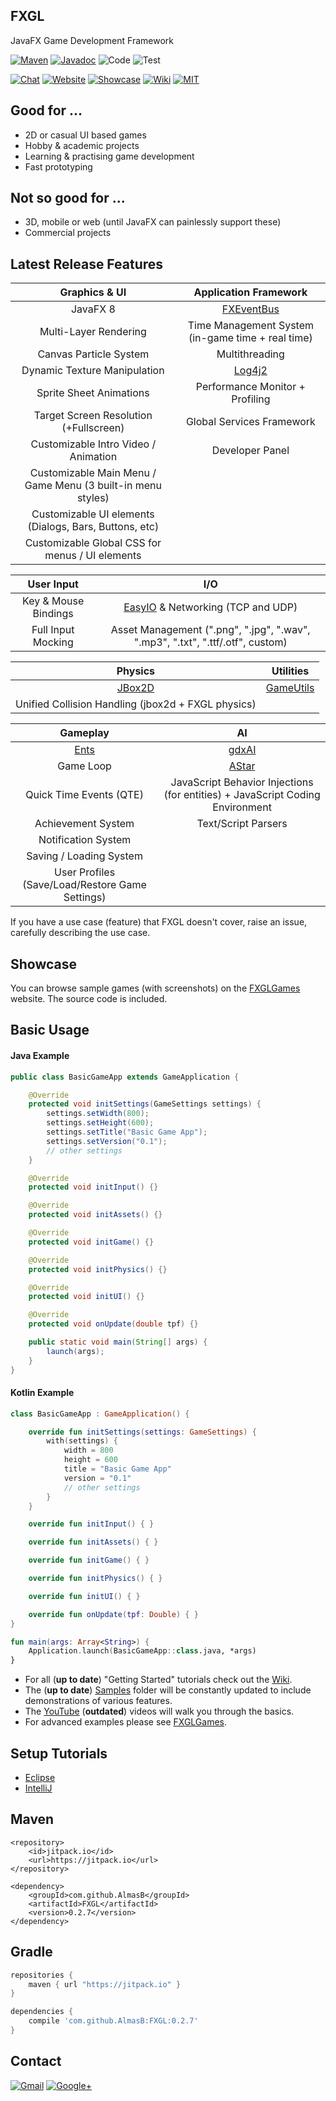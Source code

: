 ## FXGL

JavaFX Game Development Framework

[![Maven](https://img.shields.io/badge/maven-0.2.7-blue.svg)](https://jitpack.io/#AlmasB/FXGL)
[![Javadoc](https://img.shields.io/badge/docs-javadoc-blue.svg)](http://almasb.github.io/FXGL/javadoc/index.html)
![Code](https://img.shields.io/badge/lines%20of%20code-14k-blue.svg)
![Test](https://img.shields.io/badge/coverage-10%25-red.svg)

[![Chat](https://badges.gitter.im/AlmasB/FXGL.svg)](https://gitter.im/AlmasB/FXGL)
[![Website](https://img.shields.io/badge/www-FXGL-green.svg)](http://almasb.github.io/FXGL/)
[![Showcase](https://img.shields.io/badge/www-Showcase-green.svg)](http://almasb.github.io/FXGLGames/)
[![Wiki](https://img.shields.io/badge/www-Wiki-green.svg)](https://github.com/AlmasB/FXGL/wiki)
[![MIT](http://img.shields.io/badge/license-MIT-yellow.svg)](https://github.com/AlmasB/FXGL/blob/master/LICENSE)

## Good for ...
* 2D or casual UI based games
* Hobby & academic projects
* Learning & practising game development
* Fast prototyping

## Not so good for ...
* 3D, mobile or web (until JavaFX can painlessly support these)
* Commercial projects

## Latest Release Features

Graphics & UI | Application Framework
:---:    | :---:
JavaFX 8  | [FXEventBus](https://github.com/AlmasB/FXEventBus)
Multi-Layer Rendering | Time Management System (in-game time + real time)
Canvas Particle System | Multithreading
Dynamic Texture Manipulation | [Log4j2](http://logging.apache.org/log4j/2.x/)
Sprite Sheet Animations | Performance Monitor + Profiling
Target Screen Resolution (+Fullscreen) | Global Services Framework
Customizable Intro Video / Animation | Developer Panel
Customizable Main Menu / Game Menu (3 built-in menu styles) |
Customizable UI elements (Dialogs, Bars, Buttons, etc) |
Customizable Global CSS for menus / UI elements |


User Input | I/O
:---:      | :---:
Key & Mouse Bindings | [EasyIO](https://github.com/AlmasB/EasyIO) & Networking (TCP and UDP)
Full Input Mocking   | Asset Management (".png", ".jpg", ".wav", ".mp3", ".txt", ".ttf/.otf", custom)


Physics |   Utilities
:---: | :---:
[JBox2D](https://github.com/jbox2d/jbox2d) | [GameUtils](https://github.com/AlmasB/GameUtils)
Unified Collision Handling (jbox2d + FXGL physics) |


Gameplay | AI
:---:    | :---:
[Ents](https://github.com/AlmasB/Ents) | [gdxAI](https://github.com/libgdx/gdx-ai)
Game Loop                              | [AStar](https://github.com/AlmasB/AStar)
Quick Time Events (QTE) | JavaScript Behavior Injections (for entities) + JavaScript Coding Environment
Achievement System | Text/Script Parsers
Notification System |
Saving / Loading System |
User Profiles (Save/Load/Restore Game Settings) |


If you have a use case (feature) that FXGL doesn't cover, raise an issue, carefully describing the use case.

## Showcase

You can browse sample games (with screenshots) on the [FXGLGames](http://almasb.github.io/FXGLGames/) website.
The source code is included.

## Basic Usage
#### Java Example
```java
public class BasicGameApp extends GameApplication {

    @Override
    protected void initSettings(GameSettings settings) {
        settings.setWidth(800);
        settings.setHeight(600);
        settings.setTitle("Basic Game App");
        settings.setVersion("0.1");
        // other settings
    }

    @Override
    protected void initInput() {}

    @Override
    protected void initAssets() {}

    @Override
    protected void initGame() {}

    @Override
    protected void initPhysics() {}

    @Override
    protected void initUI() {}

    @Override
    protected void onUpdate(double tpf) {}

    public static void main(String[] args) {
        launch(args);
    }
}
```
#### Kotlin Example
```kotlin
class BasicGameApp : GameApplication() {

    override fun initSettings(settings: GameSettings) {
        with(settings) {
            width = 800
            height = 600
            title = "Basic Game App"
            version = "0.1"
            // other settings
        }
    }

    override fun initInput() { }

    override fun initAssets() { }

    override fun initGame() { }

    override fun initPhysics() { }

    override fun initUI() { }

    override fun onUpdate(tpf: Double) { }
}

fun main(args: Array<String>) {
    Application.launch(BasicGameApp::class.java, *args)
}
```

* For all (**up to date**) "Getting Started" tutorials check out the [Wiki](https://github.com/AlmasB/FXGL/wiki).
* The (**up to date**) [Samples](https://github.com/AlmasB/FXGL/tree/master/samples) folder will be constantly updated to include demonstrations of various features.
* The [YouTube](https://www.youtube.com/watch?v=mPE8p8p_YjQ&list=PL4h6ypqTi3RTiTuAQFKE6xwflnPKyFuPp) (**outdated**) videos will walk you through the basics.
* For advanced examples please see [FXGLGames](https://github.com/AlmasB/FXGLGames).

## Setup Tutorials
* [Eclipse](https://www.youtube.com/watch?v=2kLIXDhEGo0)
* [IntelliJ](https://www.youtube.com/watch?v=ZM2NuvMG4cg)

## Maven
```maven
<repository>
    <id>jitpack.io</id>
    <url>https://jitpack.io</url>
</repository>

<dependency>
    <groupId>com.github.AlmasB</groupId>
    <artifactId>FXGL</artifactId>
    <version>0.2.7</version>
</dependency>
```

## Gradle
```gradle
repositories {
    maven { url "https://jitpack.io" }
}

dependencies {
    compile 'com.github.AlmasB:FXGL:0.2.7'
}
```

## Contact
[![Gmail](https://img.shields.io/badge/Email-almaslvl@gmail.com-red.svg)](https://plus.google.com/+AlmasB0/about)
[![Google+](https://img.shields.io/badge/Google+-AlmasB-red.svg)](https://plus.google.com/+AlmasB0/about)